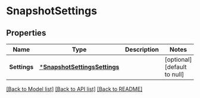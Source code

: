 # SnapshotSettings

## Properties
Name | Type | Description | Notes
------------ | ------------- | ------------- | -------------
**Settings** | [***SnapshotSettingsSettings**](SnapshotSettingsSettings.md) |  | [optional] [default to null]

[[Back to Model list]](../README.md#documentation-for-models) [[Back to API list]](../README.md#documentation-for-api-endpoints) [[Back to README]](../README.md)


